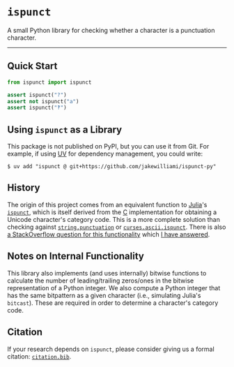 # `ispunct`

A small Python library for checking whether a character is a punctuation character.

---

## Quick Start

```python
from ispunct import ispunct

assert ispunct("?")
assert not ispunct("a")
assert ispunct("‽")
```

## Using `ispunct` as a Library

This package is not published on PyPI, but you can use it from Git.  For example, if using [UV](https://github.com/astral-sh/uv/) for dependency management, you could write:

```commandline
$ uv add "ispunct @ git+https://github.com/jakewilliami/ispunct-py"
```

## History

The origin of this project comes from an equivalent function to [Julia](https://julialang.org/)'s [`ispunct`](https://github.com/JuliaLang/julia/blob/7fa26f01/base/strings/unicode.jl#L531-L549), which is itself derived from the [C](https://www.c-language.org/) implementation for obtaining a Unicode character's category code.  This is a more complete solution than checking against [`string.punctuation`](https://docs.python.org/3/library/string.html#string.punctuation) or [`curses.ascii.ispunct`](https://docs.python.org/3/library/curses.ascii.html#curses.ascii.ispunct).  There is also [a StackOverflow question for this functionality](https://stackoverflow.com/q/46355466) which [I have answered](https://stackoverflow.com/a/79709763).

## Notes on Internal Functionality

This library also implements (and uses internally) bitwise functions to calculate the number of leading/trailing zeros/ones in the bitwise representation of a Python integer.  We also compute a Python integer that has the same bitpattern as a given character (i.e., simulating Julia's `bitcast`).  These are required in order to determine a character's category code.

## Citation

If your research depends on `ispunct`, please consider giving us a formal citation: [`citation.bib`](./citation.bib).
